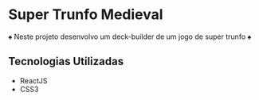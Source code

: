 # Super Trunfo Medieval

♠️ Neste projeto desenvolvo um deck-builder de um jogo de super trunfo ♠️

## Tecnologias Utilizadas

  * ReactJS
  * CSS3
